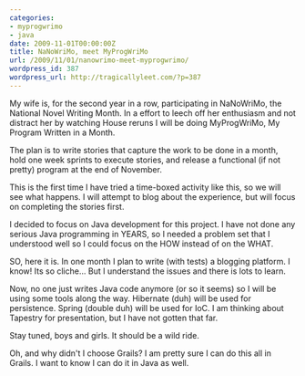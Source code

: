 ```yaml
---
categories:
- myprogwrimo
- java
date: 2009-11-01T00:00:00Z
title: NaNoWriMo, meet MyProgWriMo
url: /2009/11/01/nanowrimo-meet-myprogwrimo/
wordpress_id: 387
wordpress_url: http://tragicallyleet.com/?p=387
---
```


My wife is, for the second year in a row, participating in NaNoWriMo, the National Novel Writing Month. In a effort to leech off her enthusiasm and not distract her by watching House reruns I will be doing MyProgWriMo, My Program Written in a Month.

The plan is to write stories that capture the work to be done in a month, hold one week sprints to execute stories, and release a functional (if not pretty) program at the end of November.

This is the first time I have tried a time-boxed activity like this, so we will see what happens. I will attempt to blog about the experience, but will focus on completing the stories first.

I decided to focus on Java development for this project. I have not done any serious Java programming in YEARS, so I needed a problem set that I understood well so I could focus on the HOW instead of on the WHAT.

SO, here it is. In one month I plan to write (with tests) a blogging platform. I know! Its so cliche... But I understand the issues and there is lots to learn.

Now, no one just writes Java code anymore (or so it seems) so I will be using some tools along the way. Hibernate (duh) will be used for persistence. Spring (double duh) will be used for IoC. I am thinking about Tapestry for presentation, but I have not gotten that far.

Stay tuned, boys and girls. It should be a wild ride.

Oh, and why didn't I choose Grails? I am pretty sure I can do this all in Grails. I want to know I can do it in Java as well.
